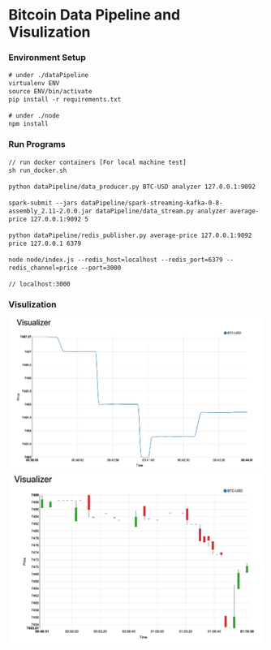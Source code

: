 
# Bitcoin Data Pipeline and Visulization


### Environment Setup
```
# under ./dataPipeline
virtualenv ENV
source ENV/bin/activate
pip install -r requirements.txt

# under ./node
npm install
```

### Run Programs
```
// run docker containers [For local machine test]
sh run_docker.sh

python dataPipeline/data_producer.py BTC-USD analyzer 127.0.0.1:9092

spark-submit --jars dataPipeline/spark-streaming-kafka-0-8-assembly_2.11-2.0.0.jar dataPipeline/data_stream.py analyzer average-price 127.0.0.1:9092 5

python dataPipeline/redis_publisher.py average-price 127.0.0.1:9092 price 127.0.0.1 6379

node node/index.js --redis_host=localhost --redis_port=6379 --redis_channel=price --port=3000

// localhost:3000
```


### Visulization
![Visulization-linechart](visualization_linechart.png)
![Visulization-candlestick](visualization_candlestick.png)
